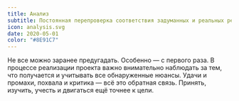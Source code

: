```yaml
---
title: Анализ
subtitle: Постоянная перепроверка соответствия задуманных и реальных результатов
icon: analysis.svg
date: 2020-05-01
color: "#8E91C7"
---
```


Не все можно заранее предугадать. Особенно — с первого раза. В процессе реализации проекта важно внимательно наблюдать за тем, что получается и учитывать все обнаруженные нюансы. Удачи и промахи, похвала и критика — всё это обратная связь. Принять, изучить, учесть и двигаться ещё точнее к цели.
